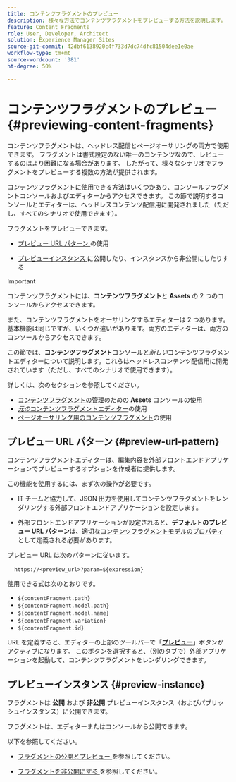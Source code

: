 ```yaml
---
title: コンテンツフラグメントのプレビュー
description: 様々な方法でコンテンツフラグメントをプレビューする方法を説明します。
feature: Content Fragments
role: User, Developer, Architect
solution: Experience Manager Sites
source-git-commit: 42dbf6138920c4f733d7dc74dfc81504dee1e0ae
workflow-type: tm+mt
source-wordcount: '381'
ht-degree: 50%

---
```


# コンテンツフラグメントのプレビュー {#previewing-content-fragments}

コンテンツフラグメントは、ヘッドレス配信とページオーサリングの両方で使用できます。 フラグメントは書式設定のない唯一のコンテンツなので、レビューするのはより困難になる場合があります。 したがって、様々なシナリオでフラグメントをプレビューする複数の方法が提供されます。

コンテンツフラグメントに使用できる方法はいくつかあり、コンソールフラグメントコンソールおよびエディターからアクセスできます。 この節で説明するコンソールとエディターは、ヘッドレスコンテンツ配信用に開発されました（ただし、すべてのシナリオで使用できます）。

フラグメントをプレビューできます。

* [ プレビュー URL パターン ](#preview-url-pattern) の使用

* [ プレビューインスタンス ](#preview-instance) に公開したり、インスタンスから非公開にしたりする

<!--
* with a HTML template, using **[Preview]()** from the Content Fragments console
-->

>[!IMPORTANT]
>
>コンテンツフラグメントには、**コンテンツフラグメント**&#x200B;と **Assets** の 2 つのコンソールからアクセスできます。
>
>また、コンテンツフラグメントをオーサリングするエディターは 2 つあります。基本機能は同じですが、いくつか違いがあります。両方のエディターは、両方のコンソールからアクセスできます。
>
>この節では、**コンテンツフラグメント**&#x200B;コンソールと&#x200B;*新しい*&#x200B;コンテンツフラグメントエディターについて説明します。これらはヘッドレスコンテンツ配信用に開発されています（ただし、すべてのシナリオで使用できます）。
>
>詳しくは、次のセクションを参照してください。
>
>* [コンテンツフラグメントの管理](/help/assets/content-fragments/content-fragments-managing.md)のための **Assets** コンソールの使用
>* [*元の*&#x200B;コンテンツフラグメントエディター](/help/assets/content-fragments/content-fragments-variations.md)の使用
>* [ページオーサリング用のコンテンツフラグメント](/help/sites-cloud/authoring/fragments/content-fragments.md)の使用

## プレビュー URL パターン {#preview-url-pattern}

コンテンツフラグメントエディターは、編集内容を外部フロントエンドアプリケーションでプレビューするオプションを作成者に提供します。

この機能を使用するには、まず次の操作が必要です。

* IT チームと協力して、JSON 出力を使用してコンテンツフラグメントをレンダリングする外部フロントエンドアプリケーションを設定します。

* 外部フロントエンドアプリケーションが設定されると、**デフォルトのプレビュー URL パターン**&#x200B;は、[適切なコンテンツフラグメントモデルのプロパティ](/help/sites-cloud/administering/content-fragments/managing-content-fragment-models.md#model-properties)として定義される必要があります。

プレビュー URL は次のパターンに従います。

    `https://<preview_url>?param=${expression}`

使用できる式は次のとおりです。

* `${contentFragment.path}`
* `${contentFragment.model.path}`
* `${contentFragment.model.name}`
* `${contentFragment.variation}`
* `${contentFragment.id}`

URL を定義すると、エディターの上部のツールバーで「**[プレビュー](/help/sites-cloud/administering/content-fragments/authoring.md#preview-content-fragment)**」ボタンがアクティブになります。 このボタンを選択すると、（別のタブで）外部アプリケーションを起動して、コンテンツフラグメントをレンダリングできます。

## プレビューインスタンス {#preview-instance}

フラグメントは **公開** および **非公開** プレビューインスタンス（およびパブリッシュインスタンス）に公開できます。

フラグメントは、エディターまたはコンソールから公開できます。

以下を参照してください。

* [ フラグメントの公開とプレビュー ](/help/sites-cloud/administering/content-fragments/managing.md#publishing-and-previewing-a-fragment) を参照してください。

* [ フラグメントを非公開にする ](/help/sites-cloud/administering/content-fragments/managing.md#unpublishing-a-fragment) を参照してください。

<!--
## Preview based on a HTML Template {#preview-based-on-a-html-template}

The Content Fragment console provides a **Preview** option for every fragment.

The icon can be selected to open a dialog that represents the fragment based on a HTML template. You can use the default template, or develop and load your own.
-->
